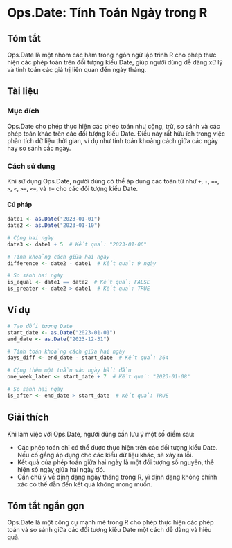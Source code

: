 <!--
Meta Description: # Ops.Date: Tính Toán Ngày trong R ## Tóm tắt Ops.Date là một nhóm các hàm trong ngôn ngữ lập trình R cho phép thực hiện các phép toán trên đối tượng ...
Meta Keywords: date, ngày, các, toán, quả
-->

# Ops.Date: Tính Toán Ngày trong R

## Tóm tắt
Ops.Date là một nhóm các hàm trong ngôn ngữ lập trình R cho phép thực hiện các phép toán trên đối tượng kiểu Date, giúp người dùng dễ dàng xử lý và tính toán các giá trị liên quan đến ngày tháng.

## Tài liệu
### Mục đích
Ops.Date cho phép thực hiện các phép toán như cộng, trừ, so sánh và các phép toán khác trên các đối tượng kiểu Date. Điều này rất hữu ích trong việc phân tích dữ liệu thời gian, ví dụ như tính toán khoảng cách giữa các ngày hay so sánh các ngày.

### Cách sử dụng
Khi sử dụng Ops.Date, người dùng có thể áp dụng các toán tử như `+`, `-`, `==`, `>`, `<`, `>=`, `<=`, và `!=` cho các đối tượng kiểu Date. 

#### Cú pháp
```R
date1 <- as.Date("2023-01-01")
date2 <- as.Date("2023-01-10")

# Cộng hai ngày
date3 <- date1 + 5  # Kết quả: "2023-01-06"

# Tính khoảng cách giữa hai ngày
difference <- date2 - date1  # Kết quả: 9 ngày

# So sánh hai ngày
is_equal <- date1 == date2  # Kết quả: FALSE
is_greater <- date2 > date1  # Kết quả: TRUE
```

## Ví dụ
```R
# Tạo đối tượng Date
start_date <- as.Date("2023-01-01")
end_date <- as.Date("2023-12-31")

# Tính toán khoảng cách giữa hai ngày
days_diff <- end_date - start_date  # Kết quả: 364

# Cộng thêm một tuần vào ngày bắt đầu
one_week_later <- start_date + 7  # Kết quả: "2023-01-08"

# So sánh hai ngày
is_after <- end_date > start_date  # Kết quả: TRUE
```

## Giải thích
Khi làm việc với Ops.Date, người dùng cần lưu ý một số điểm sau:
- Các phép toán chỉ có thể được thực hiện trên các đối tượng kiểu Date. Nếu cố gắng áp dụng cho các kiểu dữ liệu khác, sẽ xảy ra lỗi.
- Kết quả của phép toán giữa hai ngày là một đối tượng số nguyên, thể hiện số ngày giữa hai ngày đó.
- Cần chú ý về định dạng ngày tháng trong R, vì định dạng không chính xác có thể dẫn đến kết quả không mong muốn.

## Tóm tắt ngắn gọn
Ops.Date là một công cụ mạnh mẽ trong R cho phép thực hiện các phép toán và so sánh giữa các đối tượng kiểu Date một cách dễ dàng và hiệu quả.